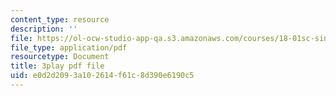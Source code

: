 ```yaml
---
content_type: resource
description: ''
file: https://ol-ocw-studio-app-qa.s3.amazonaws.com/courses/18-01sc-single-variable-calculus-fall-2010/e0d2d2093a102614f61c8d390e6190c5_21789.pdf
file_type: application/pdf
resourcetype: Document
title: 3play pdf file
uid: e0d2d209-3a10-2614-f61c-8d390e6190c5
---
```

